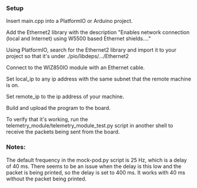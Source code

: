 ### Setup

Insert main.cpp into a PlatformIO or Arduino project.

Add the Ethernet2 library with the description "Enables network connection (local and Internet) using W5500 based Ethernet shields...."

Using PlatformIO, search for the Ethernet2 library and import it to your project so that it's under ./pio/libdeps/.../Ethernet2

Connect to the WIZ850IO module with an Ethernet cable.

Set local_ip to any ip address with the same subnet that the remote machine is on.

Set remote_ip to the ip address of your machine.

Build and upload the program to the board.

To verify that it's working, run the telemetry_module/telemetry_module_test.py script in another shell to receive the packets being sent from the board.

### Notes:

The default frequency in the mock-pod.py script is 25 Hz, which is a delay of 40 ms. There seems to be an issue when the delay is this low and the packet is being printed, so the delay is set to 400 ms. It works with 40 ms without the packet being printed.
